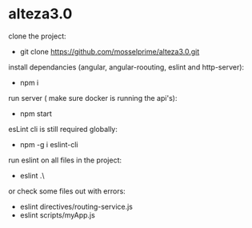 # alteza3.0

clone the project:
- git clone https://github.com/mosselprime/alteza3.0.git
 
install dependancies (angular, angular-roouting, eslint and http-server):
- npm i
 
run server ( make sure docker is running the api's):
- npm start

esLint cli is still required globally:
- npm -g i eslint-cli
 
run eslint on all files in the project:
- eslint .\
 
or check some files out with errors:
- eslint directives/routing-service.js
- eslint scripts/myApp.js
 
